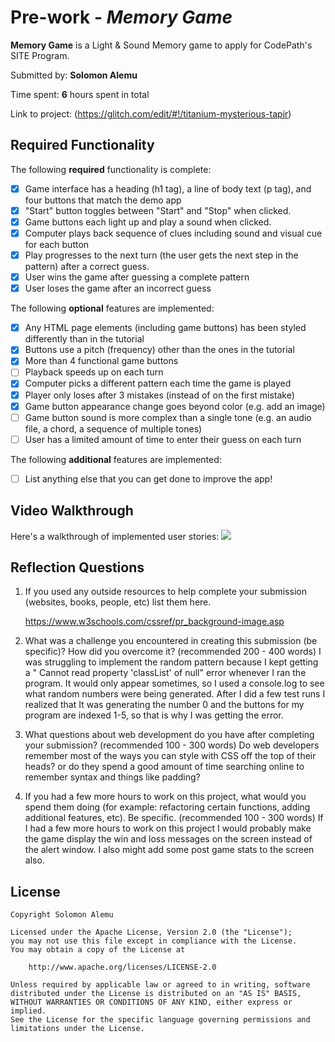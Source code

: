 # Pre-work - _Memory Game_

**Memory Game** is a Light & Sound Memory game to apply for CodePath's SITE Program.

Submitted by: **Solomon Alemu**

Time spent: **6** hours spent in total

Link to project: (https://glitch.com/edit/#!/titanium-mysterious-tapir)

## Required Functionality

The following **required** functionality is complete:

- [x] Game interface has a heading (h1 tag), a line of body text (p tag), and four buttons that match the demo app
- [x] "Start" button toggles between "Start" and "Stop" when clicked.
- [x] Game buttons each light up and play a sound when clicked.
- [x] Computer plays back sequence of clues including sound and visual cue for each button
- [x] Play progresses to the next turn (the user gets the next step in the pattern) after a correct guess.
- [x] User wins the game after guessing a complete pattern
- [x] User loses the game after an incorrect guess

The following **optional** features are implemented:

- [x] Any HTML page elements (including game buttons) has been styled differently than in the tutorial
- [x] Buttons use a pitch (frequency) other than the ones in the tutorial
- [x] More than 4 functional game buttons
- [ ] Playback speeds up on each turn
- [x] Computer picks a different pattern each time the game is played
- [x] Player only loses after 3 mistakes (instead of on the first mistake)
- [x] Game button appearance change goes beyond color (e.g. add an image)
- [ ] Game button sound is more complex than a single tone (e.g. an audio file, a chord, a sequence of multiple tones)
- [ ] User has a limited amount of time to enter their guess on each turn

The following **additional** features are implemented:

- [ ] List anything else that you can get done to improve the app!

## Video Walkthrough

Here's a walkthrough of implemented user stories:
![](https://cdn.glitch.com/0ef5615b-9c67-48f8-97a7-544592f9f7bb%2Fezgif.com-gif-maker.gif?v=1615440373701)

## Reflection Questions

1. If you used any outside resources to help complete your submission (websites, books, people, etc) list them here.
   
   https://www.w3schools.com/cssref/pr_background-image.asp

2. What was a challenge you encountered in creating this submission (be specific)? How did you overcome it? (recommended 200 - 400 words)
   I was struggling to implement the random pattern because I kept getting a " Cannot read property 'classList' of null" error whenever I ran the program. It would only appear sometimes, so I used a console.log to see what random numbers were being generated. After I did a few test runs I realized that It was generating the number 0 and the buttons for my program are indexed 1-5, so that is why I was getting the error.

3. What questions about web development do you have after completing your submission? (recommended 100 - 300 words)
   Do web developers remember most of the ways you can style with CSS off the top of their heads? or do they spend a good amount of time searching online to remember syntax and things like padding?

4. If you had a few more hours to work on this project, what would you spend them doing (for example: refactoring certain functions, adding additional features, etc). Be specific. (recommended 100 - 300 words)
   If I had a few more hours to work on this project I would probably make the game display the win and loss messages on the screen instead of the alert window. I also might add some post game stats to the screen also.

## License

    Copyright Solomon Alemu

    Licensed under the Apache License, Version 2.0 (the "License");
    you may not use this file except in compliance with the License.
    You may obtain a copy of the License at

        http://www.apache.org/licenses/LICENSE-2.0

    Unless required by applicable law or agreed to in writing, software
    distributed under the License is distributed on an "AS IS" BASIS,
    WITHOUT WARRANTIES OR CONDITIONS OF ANY KIND, either express or implied.
    See the License for the specific language governing permissions and
    limitations under the License.
